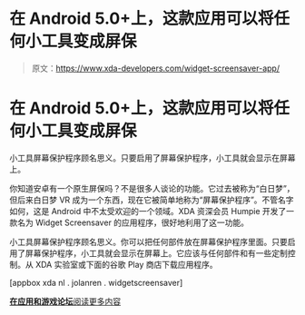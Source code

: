 # 在 Android 5.0+上，这款应用可以将任何小工具变成屏保

> 原文：<https://www.xda-developers.com/widget-screensaver-app/>

# 在 Android 5.0+上，这款应用可以将任何小工具变成屏保

小工具屏幕保护程序顾名思义。只要启用了屏幕保护程序，小工具就会显示在屏幕上。

你知道安卓有一个原生屏保吗？不是很多人谈论的功能。它过去被称为“白日梦”，但后来白日梦 VR 成为一个东西，现在它被简单地称为“屏幕保护程序”。不管名字如何，这是 Android 中不太受欢迎的一个领域。XDA 资深会员 Humpie 开发了一款名为 Widget Screensaver 的应用程序，很好地利用了这一功能。

小工具屏幕保护程序顾名思义。你可以把任何部件放在屏幕保护程序里面。只要启用了屏幕保护程序，小工具就会显示在屏幕上。它应该与任何部件和有一些定制控制。从 XDA 实验室或下面的谷歌 Play 商店下载应用程序。

[appbox xda nl . jolanren . widgetscreensaver]

[**在应用和游戏论坛**阅读更多内容](https://forum.xda-developers.com/android/apps-games/app-widget-screensaver-t3880117)